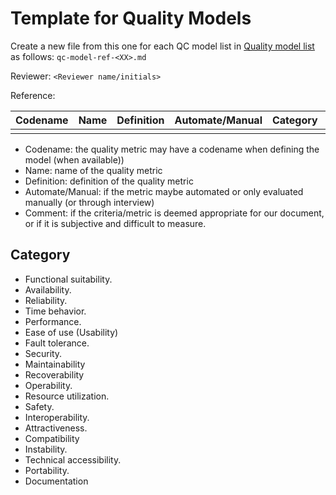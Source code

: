 # Template for Quality Models

Create a new file from this one for each QC model list in [Quality model list](qc-model-list.md)
as follows: `qc-model-ref-<XX>.md`

Reviewer: `<Reviewer name/initials>`

Reference:

| Codename | Name  | Definition | Automate/Manual | Category | Comment |
| :------: | :---: | :--------: | :-------------: | :------: | :-----: |
| | | | | | |

* Codename: the quality metric may have a codename when defining the model (when available))
* Name: name of the quality metric
* Definition: definition of the quality metric
* Automate/Manual: if the metric maybe automated or only evaluated manually (or through interview)
* Comment: if the criteria/metric is deemed appropriate for our document, or if it is subjective
  and difficult to measure.

## Category

* Functional suitability.
* Availability.
* Reliability.
* Time behavior.
* Performance.
* Ease of use (Usability)
* Fault tolerance.
* Security.
* Maintainability
* Recoverability
* Operability.
* Resource utilization.
* Safety.
* Interoperability.
* Attractiveness.
* Compatibility
* Instability.
* Technical accessibility.
* Portability.
* Documentation
